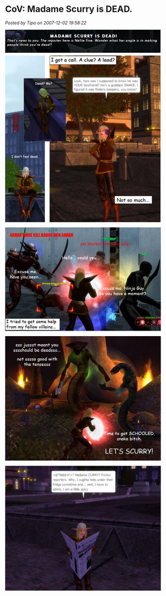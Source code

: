 # CoV: Madame Scurry is DEAD.

*Posted by Tipa on 2007-12-02 19:58:22*

![Dead… I don’t feel dead.](../../../uploads/2007/12/coh1.jpg)

![coh2.jpg](../../../uploads/2007/12/coh2.jpg)

![coh3.jpg](../../../uploads/2007/12/coh3.jpg)

![coh4.jpg](../../../uploads/2007/12/coh4.jpg)


